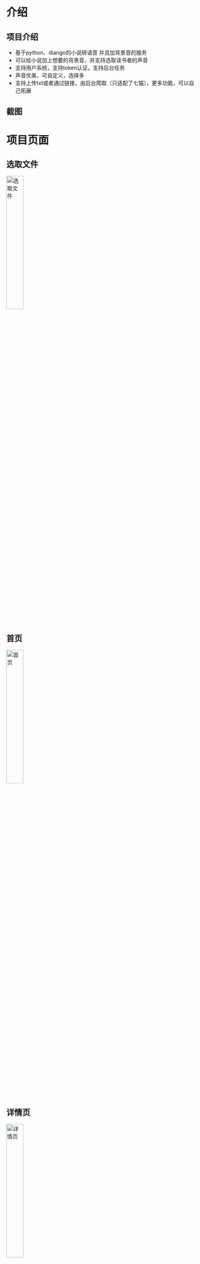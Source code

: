 # 介绍

## 项目介绍

- 基于python、diango的小说转语音 并且加背景音的服务
- 可以给小说加上想要的背景音，并支持选取读书者的声音
- 支持用户系统，支持token认证，支持后台任务
- 声音优美，可自定义，选择多
- 支持上传txt或者通过链接，由后台爬取（只适配了七猫），更多功能，可以自己拓展

## 截图

# 项目页面

## 选取文件

<img src="img/img%20%281%29.jpg" width="30%" alt="选取文件">

## 首页

<img src="img/img%20%282%29.jpg" width="30%" alt="首页">

## 详情页

<img src="img/img%20%283%29.jpg" width="30%" alt="详情页">

## 更新

<img src="img/img%20%284%29.jpg" width="30%" alt="更新">

## 后台页面

<img src="img/back.png" width="50%" alt="后台页面">

## 音色

- 用的edge-tts 这里不全可以自己加

<img src="img/img.png" width="50%" alt="后台页面">

## iOS播放

<img src="img/ios.jpg" width="40%" alt="iOS播放">

# 注意

- 这只是后台服务，前端请参考 https://github.com/JiJiBo/nas_ss_app.git
- 后台是两个服务，一个是做计算，用的django，一个做存储，中间用ftp做传输。
- 你的硬盘够用的话，可以使用一个服务器，但是需要自己修改一些东西。不要用ftp做传输
- 自行上传bgm文件，加在数据库里
- 自行在  [settings.py](nas_ss%2Fsettings.py)  设置 数据库配置 DATABASES

```angular2html
CreateAudioBookBase 的 is_to_ftp字段置为false（没有测试）
```

# 开始

## 装包

```angular2html
pip install -r requirements.txt -i https://pypi.tuna.tsinghua.edu.cn/simple
```

## 创建数据库

- 参见 sql/sql.sql 文件

## 迁移数据库

```angular2html
python manage.py inspectdb>./my_sql_db/models.py
```

# 如何运行

- windows

```angular2html
celery  -A nas_ss flower
celery -A nas_ss worker -l info
python manage.py runserver 0.0.0.0:8000 
```

- linux

1. 重启

```angular2html
./restart_services.sh
```

2. 开启接口服务器

- 里面会默认开启一个 pyss310 的 conda 环境
- 可以修改为自己的虚拟环境

```angular2html
./start_services.sh
```

3. 关闭

- 需要安装 killall

```angular2html
./stop_services.sh
```

# 声明

- 爬虫部分是由 https://github.com/shing-yu/7mao-novel-downloader.git 修改而来
- 由本人于2024年5月31日修改，适配我的需求

# 开源许可证

GPL
